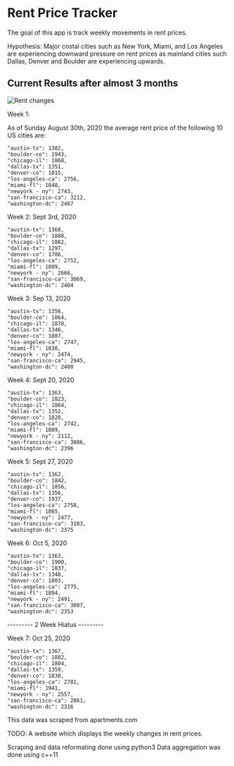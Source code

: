 # Rent Price Tracker

The goal of this app is track weekly movements in rent prices. 

Hypothesis: Major costal cities such as New York, Miami, and Los Angeles are experiencing downward pressure on rent prices as mainland cities such Dallas, Denver and Boulder are experiencing upwards.

## Current Results after almost 3 months
![Rent changes](data/after7weeks.png?raw=true)

Week 1:

As of Sunday August 30th, 2020 the average rent price of the following 10 US cities are:

    "austin-tx": 1382,
    "boulder-co": 1943,
    "chicago-il": 1868,
    "dallas-tx": 1351,
    "denver-co": 1815,
    "los-angeles-ca": 2756,
    "miami-fl": 1848,
    "newyork - ny": 2743,
    "san-francisco-ca": 3212,
    "washington-dc": 2467       

Week 2: Sept 3rd, 2020
    
    "austin-tx": 1368,
    "boulder-co": 1888,
    "chicago-il": 1882,
    "dallas-tx": 1297,
    "denver-co": 1786,
    "los-angeles-ca": 2752,
    "miami-fl": 1809,
    "newyork - ny": 2666,
    "san-francisco-ca": 3069,
    "washington-dc": 2404

Week 3: Sep 13, 2020

    "austin-tx": 1356,
    "boulder-co": 1864,
    "chicago-il": 1878,
    "dallas-tx": 1346,
    "denver-co": 1807,
    "los-angeles-ca": 2747,
    "miami-fl": 1838,
    "newyork - ny": 2474,
    "san-francisco-ca": 2945,
    "washington-dc": 2400

Week 4: Sept 20, 2020

    "austin-tx": 1363,
    "boulder-co": 1823,
    "chicago-il": 1864,
    "dallas-tx": 1352,
    "denver-co": 1820,
    "los-angeles-ca": 2742,
    "miami-fl": 1809,
    "newyork - ny": 2112,
    "san-francisco-ca": 3086,
    "washington-dc": 2396

Week 5: Sept 27, 2020

    "austin-tx": 1362,
    "boulder-co": 1842,
    "chicago-il": 1856,
    "dallas-tx": 1356,
    "denver-co": 1937,
    "los-angeles-ca": 2758,
    "miami-fl": 1865,
    "newyork - ny": 2477,
    "san-francisco-ca": 3103,
    "washington-dc": 2375
    
Week 6: Oct 5, 2020 

    "austin-tx": 1363,
    "boulder-co": 1900,
    "chicago-il": 1837,
    "dallas-tx": 1348,
    "denver-co": 1803,
    "los-angeles-ca": 2775,
    "miami-fl": 1894,
    "newyork - ny": 2491,
    "san-francisco-ca": 3007,
    "washington-dc": 2353
    
--------- 2 Week Hiatus --------- 

Week 7: Oct 25, 2020

    "austin-tx": 1367,
    "boulder-co": 1882,
    "chicago-il": 1804,
    "dallas-tx": 1359,
    "denver-co": 1830,
    "los-angeles-ca": 2781,
    "miami-fl": 1941,
    "newyork - ny": 2557,
    "san-francisco-ca": 2861,
    "washington-dc": 2316


This data was scraped from apartments.com 

TODO: A website which displays the weekly changes in rent prices. 

Scraping and data reformating done using python3
Data aggregation was done using c++11 
